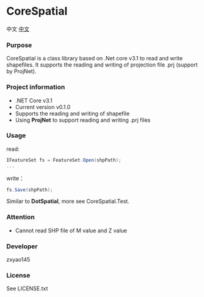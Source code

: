 # CoreSpatial

中文 [中文](https://github.com/zxyao145/CoreSpatial/blob/master/README.md)

### Purpose
CoreSpatial is a class library based on .Net core v3.1 to read and write shapefiles. It supports the reading and writing of projection file .prj (support by ProjNet).

### Project information
+ .NET Core v3.1
+ Current version v0.1.0
+ Supports the reading and writing of shapefile
+ Using **ProjNet** to support reading and writing .prj files


### Usage
read:
```c#
IFeatureSet fs = FeatureSet.Open(shpPath);
...
```
write：
```c#
fs.Save(shpPath);
```
Similar to **DotSpatial**, more see CoreSpatial.Test.

### Attention
+ Cannot read SHP file of M value and Z value

### Developer
zxyao145

### License
See LICENSE.txt
